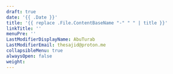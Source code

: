 ```yaml
---
draft: true
date: '{{ .Date }}'
title: '{{ replace .File.ContentBaseName "-" " " | title }}'
linkTitle: ''
menuPre: ''
LastModifierDisplayName: AbuTurab
LastModifierEmail: thesajid@proton.me
collapsibleMenu: true
alwaysOpen: false
weight: 
---
```

